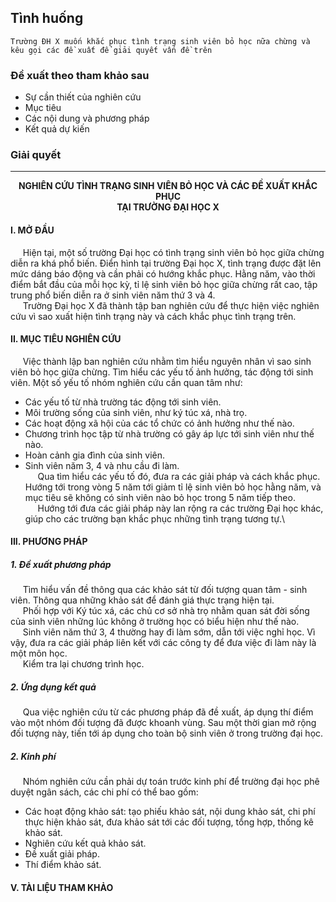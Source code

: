 ## Tình huống
```
Trường ĐH X muốn khắc phục tình trạng sinh viên bỏ học nữa chừng và kêu gọi các đề xuất để giải quyết vấn đề trên
```

### Đề xuất theo tham khảo sau
- Sự cần thiết của nghiên cứu
- Mục tiêu
- Các nội dung và phương pháp
- Kết quả dự kiến


### Giải quyết

<hr />

<p align="center">
  <b>
    NGHIÊN CỨU TÌNH TRẠNG SINH VIÊN BỎ HỌC VÀ CÁC ĐỀ XUẤT KHẮC PHỤC
    <br>
    TẠI TRƯỜNG ĐẠI HỌC X
  </b>
</p>

#### I. MỞ ĐẦU
&nbsp;&nbsp;&nbsp;&nbsp;&nbsp;Hiện tại, một số trường Đại học có tình trạng sinh viên bỏ học giữa chừng diễn ra khá phổ biến. Điển hình tại trường Đại học X, tình trạng được đặt lên mức dáng báo động và cần phải có hướng khắc phục. Hằng năm, vào thời điểm bắt đầu của mỗi học kỳ, tỉ lệ sinh viên bỏ học giữa chừng rất cao, tập trung phổ biến diễn ra ở sinh viên năm thứ 3 và 4.\
&nbsp;&nbsp;&nbsp;&nbsp;&nbsp;Trường Đại học X đã thành tập ban nghiên cứu để thực hiện việc nghiên cứu vì sao xuất hiện tình trạng này và cách khắc phục tình trạng trên. 

#### II. MỤC TIÊU NGHIÊN CỨU
&nbsp;&nbsp;&nbsp;&nbsp;&nbsp;Việc thành lập ban nghiên cứu nhằm tìm hiểu nguyên nhân vì sao sinh viên bỏ học giữa chừng. Tìm hiểu các yếu tố ảnh hưởng, tác động tới sinh viên. Một số yếu tố nhóm nghiên cứu cần quan tâm như:
   - Các yếu tố từ nhà trường tác động tới sinh viên.
   - Môi trường sống của sinh viên, như ký túc xá, nhà trọ.
   - Các hoạt động xã hội của các tổ chức có ảnh hưởng như thế nào.
   - Chương trình học tập từ nhà trường có gây áp lực tới sinh viên như thế nào.
   - Hoàn cảnh gia đình của sinh viên.
   - Sinh viên năm 3, 4 và nhu cầu đi làm.\
&nbsp;&nbsp;&nbsp;&nbsp;&nbsp;Qua tìm hiểu các yếu tố đó, đưa ra các giải pháp và cách khắc phục. Hướng tới trong vòng 5 năm tới giảm tỉ lệ sinh viên bỏ học hằng năm, và mục tiêu sẽ không có sinh viên nào bỏ học trong 5 năm tiếp theo.\
&nbsp;&nbsp;&nbsp;&nbsp;&nbsp;Hướng tới đưa các giải pháp này lan rộng ra các trường Đại học khác, giúp cho các trường bạn khắc phục những tình trạng tương tự.\
      
#### III. PHƯƠNG PHÁP
##### 1. Đề xuất phương pháp
&nbsp;&nbsp;&nbsp;&nbsp;&nbsp;Tìm hiểu vấn đề thông qua các khảo sát từ đối tượng quan tâm - sinh viên. Thông qua những khảo sát để đánh giá thực trạng hiện tại.\
&nbsp;&nbsp;&nbsp;&nbsp;&nbsp;Phối hợp với Ký túc xá, các chủ cơ sở nhà trọ nhằm quan sát đời sống của sinh viên những lúc không ở trường học có biểu hiện như thế nào.\
&nbsp;&nbsp;&nbsp;&nbsp;&nbsp;Sinh viên năm thứ 3, 4 thường hay đi làm sớm, dẫn tới việc nghỉ học. Vì vậy, đưa ra các giải pháp liên kết với các công ty để đưa việc đi làm này là một môn học.\
&nbsp;&nbsp;&nbsp;&nbsp;&nbsp;Kiểm tra lại chương trình học.
##### 2. Ứng dụng kết quả
&nbsp;&nbsp;&nbsp;&nbsp;&nbsp;Qua việc nghiên cứu từ các phương pháp đã đề xuất, áp dụng thí điểm vào một nhóm đối tượng đã được khoanh vùng. Sau một thời gian mở rộng đối tượng này, tiến tới áp dụng cho toàn bộ sinh viên ở trong trường đại học.
##### 2. Kinh phí
&nbsp;&nbsp;&nbsp;&nbsp;&nbsp;Nhóm nghiên cứu cần phải dự toán trước kinh phí để trường đại học phê duyệt ngân sách, các chi phí có thể bao gồm:
- Các hoạt động khảo sát: tạo phiếu khảo sát, nội dung khảo sát, chi phí thực hiện khảo sát, đưa khảo sát tới các đối tượng, tổng hợp, thống kê khảo sát.
- Nghiên cứu kết quả khảo sát.
- Đề xuất giải pháp.
- Thí điểm khảo sát.
#### V. TÀI LIỆU THAM KHẢO
